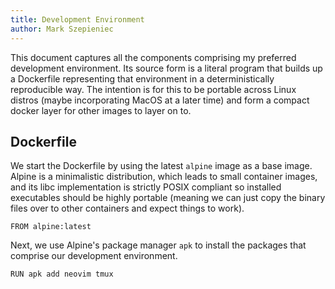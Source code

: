 ```yaml
---
title: Development Environment
author: Mark Szepieniec
---
```


This document captures all the components comprising my preferred development environment.
Its source form is a literal program that builds up a Dockerfile representing that environment in a deterministically reproducible way.
The intention is for this to be portable across Linux distros (maybe incorporating MacOS at a later time) and form a compact docker layer for other images to layer on to.

## Dockerfile

We start the Dockerfile by using the latest `alpine` image as a base image.
Alpine is a minimalistic distribution, which leads to small container images, and its libc implementation is strictly POSIX compliant so installed executables should be highly portable (meaning we can just copy the binary files over to other containers and expect things to work).
``` {.dockerfile #dockerfile file=src/Dockerfile}
FROM alpine:latest
```

Next, we use Alpine's package manager `apk` to install the packages that comprise our development environment.
``` {.dockerfile #dockerfile file=src/Dockerfile}
RUN apk add neovim tmux
```
